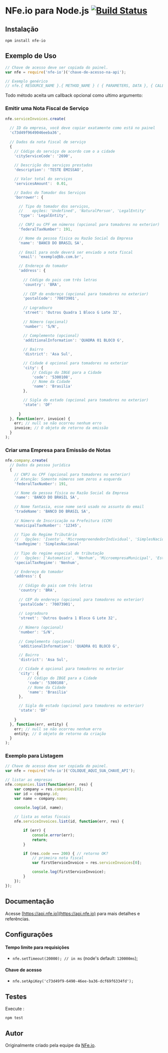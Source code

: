 # NFe.io para Node.js [![Build Status](https://travis-ci.org/nfe/client-nodejs.svg?branch=master)](https://travis-ci.org/nfe/client-nodejs)

## Instalação

`npm install nfe-io`

## Exemplo de Uso
```js
// Chave de acesso deve ser copiada do painel.
var nfe = require('nfe-io')('chave-de-acesso-na-api');

// Exemplo genérico
// nfe.{ RESOURCE_NAME }.{ METHOD_NAME } ( { PARAMETERS, DATA }, { CALLBACK_FUNCTION } )
```
Todo método aceita um callback opcional como ultimo argumento:

### Emitir uma Nota Fiscal de Serviço
```js
nfe.serviceInvoices.create(
  
  // ID da empresa, você deve copiar exatamente como está no painel
  'c73d49f9649046eeba36', 
  
  // Dados da nota fiscal de serviço
  {  
    // Código do serviço de acordo com o a cidade
    'cityServiceCode': '2690',
    
    // Descrição dos serviços prestados
    'description': 'TESTE EMISSAO',  

    // Valor total do serviços
    'servicesAmount':  0.01,

    // Dados do Tomador dos Serviços
    'borrower': {  

      // Tipo do tomador dos serviços, 
      //    opções: 'Undefined', 'NaturalPerson', 'LegalEntity'
      'type': 'LegalEntity',

      // CNPJ ou CPF em números (opcional para tomadores no exterior)
      'federalTaxNumber': 191,

      // Nome da pessoa física ou Razão Social da Empresa
      'name': 'BANCO DO BRASIL SA',
      
      // Email para onde deverá ser enviado a nota fiscal
      'email': 'exemplo@bb.com.br',

      // Endereço do tomador
      'address': {
      	
      	// Código do pais com três letras
        'country': 'BRA',
        
        // CEP do endereço (opcional para tomadores no exterior)
        'postalCode': '70073901',
         
        // Logradouro
        'street': 'Outros Quadra 1 Bloco G Lote 32',
        
        // Número (opcional)
        'number': 'S/N',
        
        // Complemento (opcional) 
        'additionalInformation': 'QUADRA 01 BLOCO G',

        // Bairro
        'district': 'Asa Sul', 

		// Cidade é opcional para tomadores no exterior
        'city': { 
            // Código do IBGE para a Cidade
            'code': '5300108',
            // Nome da Cidade
            'name': 'Brasilia'
        },

        // Sigla do estado (opcional para tomadores no exterior)
        'state': 'DF'
        
      }
  }, function(err, invoice) {    
    err; // null se não ocorreu nenhum erro
    invoice; // O objeto de retorno da emissão    
  }
);
```

### Criar uma Empresa para Emissão de Notas
```js
nfe.company.create(
  // Dados da pessoa jurídica
  {
    // CNPJ ou CPF (opcional para tomadores no exterior)
    // Atenção: Somente números sem zeros a esquerda
    'federalTaxNumber': 191, 

    // Nome da pessoa física ou Razão Social da Empresa
    'name': 'BANCO DO BRASIL SA',
    
    // Nome fantasia, esse nome será usado no assunto do email
    'tradeName': 'BANCO DO BRASIL SA',
        
    // Número de Inscricação na Prefeitura (CCM) 
    'municipalTaxNumber': '12345',
    
    // Tipo do Regime Tributário
    //   Opções: 'Isento', 'MicroempreendedorIndividual', 'SimplesNacional', 'LucroPresumido', 'LucroReal'
    'taxRegime': 'SimplesNacional'
    
    // Tipo do regime especial de tributação
    //   Opções: ['Automatico', 'Nenhum', 'MicroempresaMunicipal', 'Estimativa', 'SociedadeDeProfissionais', 'Cooperativa', 'MicroempreendedorIndividual', 'MicroempresarioEmpresaPequenoPorte']
    'specialTaxRegime': 'Nenhum',

    // Endereço do tomador
    'address': {
      
      // Código do pais com três letras
      'country': 'BRA',
      
      // CEP do endereço (opcional para tomadores no exterior)
      'postalCode': '70073901',
       
      // Logradouro
      'street': 'Outros Quadra 1 Bloco G Lote 32',
      
      // Número (opcional)
      'number': 'S/N',
      
      // Complemento (opcional) 
      'additionalInformation': 'QUADRA 01 BLOCO G',

      // Bairro
      'district': 'Asa Sul', 

      // Cidade é opcional para tomadores no exterior
      'city': { 
          // Código do IBGE para a Cidade
          'code': '5300108',
          // Nome da Cidade
          'name': 'Brasilia'
      },

      // Sigla do estado (opcional para tomadores no exterior)
      'state': 'DF'
      
    }
  }, function(err, entity) {
    err; // null se não ocorreu nenhum erro
    entity; // O objeto de retorno da criação
  }
);
```

### Exemplo para Listagem
```js
// Chave de acesso deve ser copiada do painel.
var nfe = require('nfe-io')('COLOQUE_AQUI_SUA_CHAVE_API');

// listar as empresas
nfe.companies.list(function(err, res) {
    var company = res.companies[0];
    var id = company.id;
    var name = company.name;
        
    console.log(id, name);

    // lista as notas fiscais
    nfe.serviceInvoices.list(id, function(err, res) {

        if (err) {
            console.error(err);
            return;            
        }

        if (res.code === 200) { // retorno OK?
            // primeira nota fiscal
            var firstServiceInvoice = res.serviceInvoices[0];

            console.log(firstServiceInvoice);
        }
    });
});
```

## Documentação

Acesse [https://api.nfe.io](https://api.nfe.io) para mais detalhes e referências.

## Configurações 

#### Tempo limite para requisições
 * `nfe.setTimeout(20000); // in ms` (node's default: `120000ms`);
 
#### Chave de acesso
 * `nfe.setApiKey('c73d49f9-6490-46ee-ba36-dcf69f6334fd');` 

## Testes
Execute :

`npm test`

## Autor

Originalmente criado pela equipe da [NFe.io](https://github.com/nfe).

